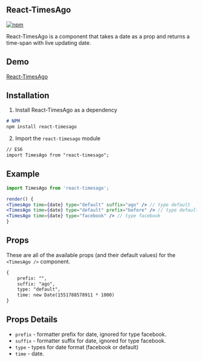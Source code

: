 ## React-TimesAgo

[![npm](https://img.shields.io/npm/v/react-timesago.svg)](https://www.npmjs.com/package/react-timesago)

React-TimesAgo is a component that takes a date as a prop and returns a time-span with live updating date.

## Demo
[React-TimesAgo](https://miteshtagadiya.github.io/React-TimesAgo/)

## Installation

1.  Install React-TimesAgo as a dependency

```markdown
# NPM
npm install react-timesago
```

2.  Import the `react-timesago` module

```markdown
// ES6
import TimesAgo from "react-timesago";
```

## Example
```jsx
import TimesAgo from 'react-timesago';

render() {
<TimesAgo time={date} type="default" suffix="ago" /> // type default
<TimesAgo time={date} type="default" prefix="before" /> // type default
<TimesAgo time={date} type="facebook" /> // type facebook
}
```
## Props

These are all of the available props (and their default values) for the `<TimesAgo />` component.
```markdown
{
    prefix: "",
    suffix: "ago",
    type: "default",
    time: new Date(1551788578911 * 1000)
}
```

## Props Details

* `prefix` - formatter prefix for date, ignored for type facebook.
* `suffix` - formatter suffix for date, ignored for type facebook.
* `type` - types for date format (facebook or default)
* `time` - date.
